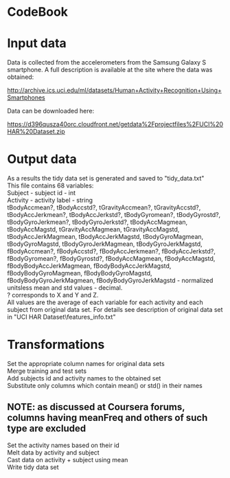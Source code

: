 # CodeBook

# Input data

Data is collected from the accelerometers from the Samsung Galaxy S smartphone. A full description is available at the site where the data was obtained:

http://archive.ics.uci.edu/ml/datasets/Human+Activity+Recognition+Using+Smartphones

Data can be downloaded here:

https://d396qusza40orc.cloudfront.net/getdata%2Fprojectfiles%2FUCI%20HAR%20Dataset.zip

# Output data

As a results the tidy data set is generated and saved to "tidy_data.txt"  
This file contains 68 variables:  
Subject - subject id - int  
Activity - activity label - string  
tBodyAccmean?, tBodyAccstd?, tGravityAccmean?, tGravityAccstd?, tBodyAccJerkmean?, tBodyAccJerkstd?, tBodyGyromean?, tBodyGyrostd?, tBodyGyroJerkmean?, tBodyGyroJerkstd?, tBodyAccMagmean, tBodyAccMagstd, tGravityAccMagmean, tGravityAccMagstd, tBodyAccJerkMagmean, tBodyAccJerkMagstd, tBodyGyroMagmean, tBodyGyroMagstd, tBodyGyroJerkMagmean, tBodyGyroJerkMagstd, fBodyAccmean?, fBodyAccstd?, fBodyAccJerkmean?, fBodyAccJerkstd?, fBodyGyromean?, fBodyGyrostd?, fBodyAccMagmean, fBodyAccMagstd,	fBodyBodyAccJerkMagmean, fBodyBodyAccJerkMagstd, fBodyBodyGyroMagmean, fBodyBodyGyroMagstd, fBodyBodyGyroJerkMagmean, fBodyBodyGyroJerkMagstd - normalized unitsless mean and std values - decimal.  
? corresponds to X and Y and Z.  
All values are  the average of each variable for each activity and each subject from original data set. For details see description of original data set in "UCI HAR Dataset\features_info.txt"

# Transformations 
Set the appropriate column names for original data sets  
Merge training and test sets  
Add subjects id and activity names to the obtained set  
Substitute only columns which contain mean() or std() in their names  
## NOTE: as discussed at Coursera forums, columns having meanFreq and others of such type are excluded
Set the activity names based on their id  
Melt data by activity and subject  
Cast data on activity + subject using mean  
Write tidy data set  